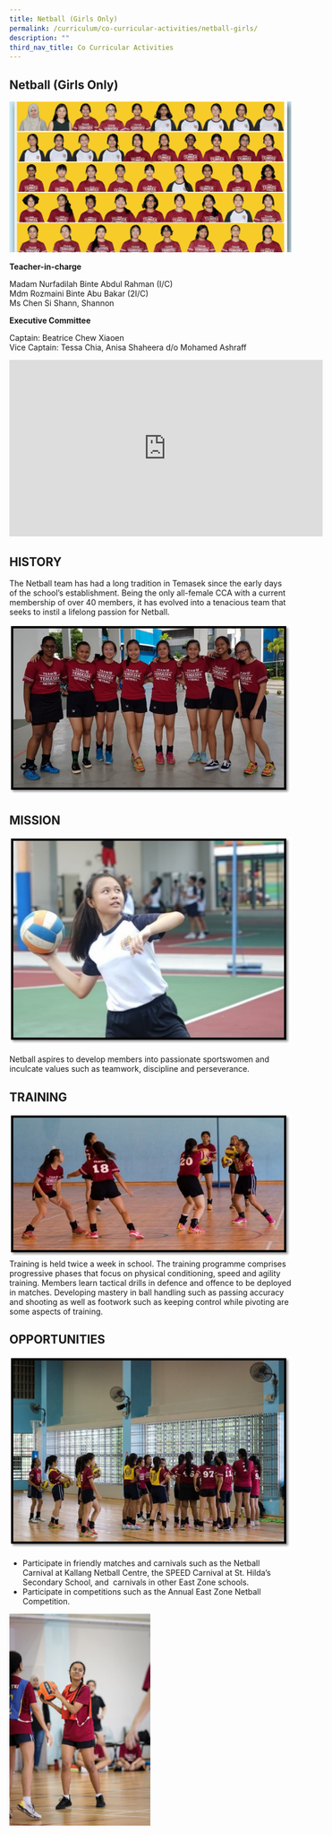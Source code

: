 ```yaml
---
title: Netball (Girls Only)
permalink: /curriculum/co-curricular-activities/netball-girls/
description: ""
third_nav_title: Co Curricular Activities
---
```

## Netball (Girls Only)

![nb.jpeg](/images/netball.jpg)

**Teacher-in-charge**

Madam Nurfadilah Binte Abdul Rahman (I/C)<br>
Mdm Rozmaini Binte Abu Bakar (2I/C)<br>
Ms Chen Si Shann, Shannon 

**Executive Committee**

Captain: Beatrice Chew Xiaoen<br>
Vice Captain: Tessa Chia, Anisa Shaheera d/o Mohamed Ashraff

<iframe width="560" height="315" src="https://www.youtube.com/embed/Lo9TE44r9ds" title="YouTube video player" frameborder="0" allow="accelerometer; autoplay; clipboard-write; encrypted-media; gyroscope; picture-in-picture" allowfullscreen=""></iframe>

## HISTORY


The Netball team has had a long tradition in Temasek since the early days of the school’s establishment. Being the only all-female CCA with a current membership of over 40 members, it has evolved into a tenacious team that seeks to instil a lifelong passion for Netball.

  

![netb1.jpg](/images/netb1.jpg)

## MISSION


![netball3.jpg](/images/netball3.jpg)  
  
Netball aspires to develop members into passionate sportswomen and inculcate values such as teamwork, discipline and perseverance.

## TRAINING


![netb2.jpg](/images/netb2.jpg)  
Training is held twice a week in school. The training programme comprises progressive phases that focus on physical conditioning, speed and agility training. Members learn tactical drills in defence and offence to be deployed in matches. Developing mastery in ball handling such as passing accuracy and shooting as well as footwork such as keeping control while pivoting are some aspects of training.

## OPPORTUNITIES


![nb4.jpg](/images/nb4.jpg)

  

*   Participate in friendly matches and carnivals such as the Netball Carnival at Kallang Netball Centre, the SPEED Carnival at St. Hilda’s Secondary School, and&nbsp; carnivals in other East Zone schools.
*   Participate in competitions such as the Annual East Zone Netball Competition.


<img style="width:50%" src="/images/cca%20netball.jpg">